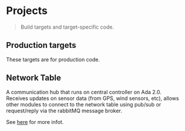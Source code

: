 # Projects
> Build targets and target-specific code.

## Production targets
These targets are for production code.

## Network Table

A communication hub that runs on central controller on Ada 2.0.  
Receives updates on sensor data (from GPS, wind sensors, etc), allows other modules to connect
to the network table using pub/sub or request/reply via the rabbitMQ message broker.

See [here](network-table/README.md) for more infot.

